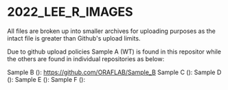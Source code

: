 # 2022_LEE_R_IMAGES

All files are broken up into smaller archives for uploading purposes as the intact file is greater than Github's upload limits.

Due to github upload policies Sample A (WT) is found in this repositor while the others are found in individual repositories as below:

Sample B (): https://github.com/ORAFLAB/Sample_B
Sample C ():
Sample D ():
Sample E ():
Sample F ():
